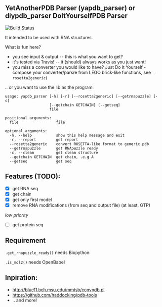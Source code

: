 YetAnotherPDB Parser (yapdb_parser) or diypdb_parser DoItYourselfPDB Parser
-------------------------------------------------

[![Build Status](https://travis-ci.org/m4rx9/yapdb_parser.svg?branch=master)](https://travis-ci.org/m4rx9/yapdb_parser)

It intended to be used with RNA structures.

What is fun here?

+ you see input & output -- this is what you want to get?
+ it's tested via Travis! -- it (should) always works as you just want!
+ you miss a converter you would like to have? Just Do It Yourself - compose your converter/parsre from LEGO brick-like functions, see `--rosetta2generic`)

.. or you want to use the lib as the program:

    usage: yapdb_parser [-h] [-r] [--rosetta2generic] [--getrnapuzzle] [-c]
                        [--getchain GETCHAIN] [--getseq]
                        file
    
    positional arguments:
      file                 file
    
    optional arguments:
      -h, --help           show this help message and exit
      -r, --report         get report
      --rosetta2generic    convert ROSETTA-like format to generic pdb
      --getrnapuzzle       get RNApuzzle ready
      -c, --clean          get clean structure
      --getchain GETCHAIN  get chain, .e.g A
      --getseq             get seq

## Features (TODO):

- [X] get RNA seq
- [X] get chain
- [X] get only first model
- [X] remove RNA modifications (from seq and output file) (at least, GTP)

*low priority*

- [ ] get protein seq

## Requirement

`.get_rnapuzzle_ready()` needs Biopython

`.is_mol2()` needs OpenBabel

## Inpiration:

+ http://blue11.bch.msu.edu/mmtsb/convpdb.pl
+ https://github.com/haddocking/pdb-tools
+ .. and more!
